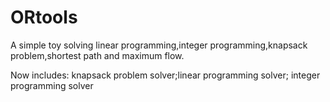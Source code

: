 # ORtools
A simple toy solving linear programming,integer programming,knapsack problem,shortest path and maximum flow.

Now includes:
knapsack problem solver;linear programming solver; integer programming solver
